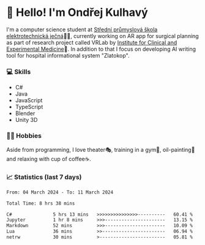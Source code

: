 # 👋 Hello! I'm Ondřej Kulhavý

I'm a computer science student at [Střední průmyslová škola elektrotechnická ječná](https://www.spsejecna.cz/)👨‍🎓, currently working on AR app for surgical planning as part of research project called VRLab by [Institute for Clinical and Experimental Medicine](https://www.ikem.cz/en/)🏥.
In addition to that I focus on developing AI writing tool for hospital informational system "Zlatokop".

### 💻 Skills
- C#
- Java
- JavaScript
- TypeScript
- Blender
- Unity 3D

### 🏋️‍♂️ Hobbies

Aside from programming, I love theater🎭, training in a gym💪, oil-painting🎨 and relaxing with cup of coffee☕.
### 📈 Statistics (last 7 days)
<!--START_SECTION:waka-->

```txt
From: 04 March 2024 - To: 11 March 2024

Total Time: 8 hrs 38 mins

C#               5 hrs 13 mins   >>>>>>>>>>>>>>>----------   60.41 %
Jupyter          1 hr 8 mins     >>>----------------------   13.15 %
Markdown         52 mins         >>>----------------------   10.09 %
Lua              36 mins         >>-----------------------   06.94 %
netrw            30 mins         >------------------------   05.81 %
```

<!--END_SECTION:waka-->



